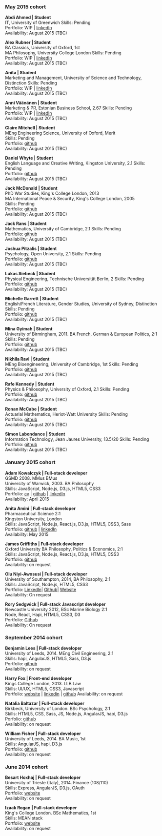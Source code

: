 
### May 2015 cohort  

**Abdi Ahmed | Student**  
IT, University of Greenwich
Skills: Pending   
Portfolio: WIP | [linkedIn](https://github.com/abdiahmed)  
Availability: August 2015 (TBC)  

**Alex Rubner | Student**   
BA Classics, University of Oxford, 1st  
MA Philosophy, University College London
Skills: Pending   
Portfolio: WIP | [linkedIn](https://uk.linkedin.com/in/alexrubner)  
Availability: August 2015 (TBC)  

**Anita  | Student**  
Marketing and Management, University of Science and Technology, Distinction
Skills: Pending   
Portfolio: WIP | [linkedIn](https://github.com/heron2014)  
Availability: August 2015 (TBC) 

**Anni Väänänen  | Student**  
Marketing & PR, Estonian Business School, 2.67
Skills: Pending   
Portfolio: WIP | [linkedIn](https://github.com/anniva)  
Availability: August 2015 (TBC) 

**Claire Mitchell | Student**   
MEng Engineering Science, University of Oxford, Merit    
Skills: Pending   
Portfolio: [github](https://github.com/nofootnotes)    
Availability: August 2015 (TBC)

**Daniel Whyte | Student**  
English Language and Creative Writing, Kingston University, 2.1
Skills: Pending   
Portfolio: [github](https://github.com/Danwhy)    
Availability: August 2015 (TBC)

**Jack McDonald | Student**   
PhD War Studies, King's College London, 2013  
MA International Peace & Security, King's College London, 2005  
Skills: Pending  
Portfolio: [github](https://github.com/jackpandas)    
Availability: August 2015 (TBC)  

**Jack Rans | Student**   
Mathematics, University of Cambridge, 2.1
Skills: Pending    
Portfolio: [github](https://github.com/jrans)    
Availability: August 2015 (TBC)

**Joshua Pitzalis | Student**   
Psychology, Open University, 2.1
Skills: Pending    
Portfolio: [github](https://github.com/joshpitzalis)    
Availability: August 2015 (TBC)

**Lukas Siebeck | Student**   
Physical Engineering, Technische Universität Berlin, 2
Skills: Pending    
Portfolio: [github](https://github.com/Lukars)    
Availability: August 2015 (TBC)

**Michelle Garrett | Student**    
English/French Literature, Gender Studies, University of Sydney, Distinction
Skills: Pending    
Portfolio: [github](https://github.com/msmichellegar)    
Availability: August 2015 (TBC)

**Mina Gyimah | Student**     
University of Birmingham, 2011. BA French, German & European Politics, 2:1    
Skills: Pending    
Portfolio: [github](https://github.com/minaorangina)    
Availability: August 2015 (TBC)

**Nikhila Ravi | Student**     
MEng Bioengineering, University of Cambridge, 1st
Skills: Pending    
Portfolio: [github](https://github.com/nikhilaravi)    
Availability: August 2015 (TBC)

**Rafe Kennedy | Student**      
Physics & Philosophy, University of Oxford, 2.1
Skills: Pending    
Portfolio: [github](https://github.com/rjmk)    
Availability: August 2015 (TBC)

**Ronan McCabe | Student**    
Actuarial Mathematics, Heriot-Watt University
Skills: Pending    
Portfolio: [github](https://github.com/wallcrawler)    
Availability: August 2015 (TBC)

**Simon Labondance | Student**     
Information Technology, Jean Jaures University, 13.5/20
Skills: Pending    
Portfolio: [github](https://github.com/SimonLab)    
Availability: August 2015 (TBC)

### January 2015 cohort

**Adam Kowalczyk  | Full-stack developer**     
GSMD 2008. MMus BMus   
University of Warwick, 2003. BA Philosophy   
Skills: JavaScript, Node.js, D3.js, HTML5, CSS3   
Portfolio: <a href="https://github.com/adamkowalczyk/cv">cv</a> | <a href="https://github.com/adamkowalczyk">github</a> | <a href="https://www.linkedin.com/in/kowalczykadam">linkedIn</a>    
Availability: April 2015

**Anita Amini | Full-stack developer**    
Pharmaceutical Science 2:1    
Kingston University, London    
Skills: JavaScript, Node.js, React.js, D3.js, HTML5, CSS3, Sass    
Portfolio: [github](https://github.com/Neats29) | [linkedIn](http://uk.linkedin.com/pub/anita-amini/53/464/707)    
Availability: May 2015

**James Griffiths | Full-stack developer**    
Oxford University BA Philosophy, Politics & Economics, 2:1    
Skills: JavaScript, Node.js, React.js, D3.js, HTML5, CSS3    
Portfolio: [github](https://github.com/MIJOTHY)    
Availability: on request

**Olu Niyi-Awosusi | Full-stack developer**    
University of Southampton, 2014, BA Philosophy, 2:1    
Skills: JavaScript, Node.js, HTML5, CSS3    
Portfolio: <a href="http://uk.linkedin.com/in/oluniyiawosusi">LinkedIn</a>| 
<a href="https://github.com/oluoluoxenfree">Github</a>| 
<a href="http://www.opentagclosetag.com/">Website</a>    
Availability: On request

**Rory Sedgwick | Full-stack Javascript developer**    
Newcastle University 2012, BSc Marine Biology 2:1  
Node, React, Hapi, HTML5, CSS3, D3  
Portfolio: <a href="https://github.com/rorysedgwick">Github</a>   
Availability: On request  

### September 2014 cohort

**Benjamin Lees	| Full-stack developer**    
University of Leeds, 2014.	MEng Civil Engineering, 2:1    
Skills: hapi, AngularJS, HTML5, Sass, D3.js    
Portfolio:   <a href="https://github.com/benjaminlees">github</a>    
Availability: on request

**Harry Fox |	Front-end developer**    
Kings College London, 2013.	LLB Law    
Skills: UI/UX, HTML5, CSS3, Javascript    
Portfolio:  <a href="http://harryfox.me" target="_blank">website</a> | <a href="https://uk.linkedin.com/pub/harry-fox/90/632/7b8/" target="_blank">linkedin</a> | <a href="https://github.com/harrygfox" target="_blank">github</a>
Availability: on request

**Natalia Baltazar |	Full-stack developer**    
Birkbeck, University of London.	BSc Psychology, 2:1    
Skills: HTML5, CSS, Sass, JS, Node.js, AngularJS, hapi, D3.js    
Porfolio: <a href="https://github.com/NataliaLKB">github</a>    
Availability: on request

**William Fisher |	Full-stack developer**    
University of Leeds, 2014.	BA Music, 1st    
Skills: AngularJS, hapi, D3.js    
Portfolio: <a href="https://github.com/FilWisher">github</a>    
Availability: on request

### June 2014 cohort

**Besart Hoxhaj	| Full-stack developer**    
University of Trieste (Italy), 2014.	Finance (108/110)    
Skills: Express, AngularJS, D3.js, OAuth    
Portfolio: <a href="http://www.bteamfc.co.uk">website</a>    
Availability: on request

**Izaak Rogan |	Full-stack developer**    
King's College London.	BSc Mathematics, 1st    
Skills: MEAN stack    
Portfolio: <a href="http://www.bteamfc.co.uk">website</a>    
Availability: on request
